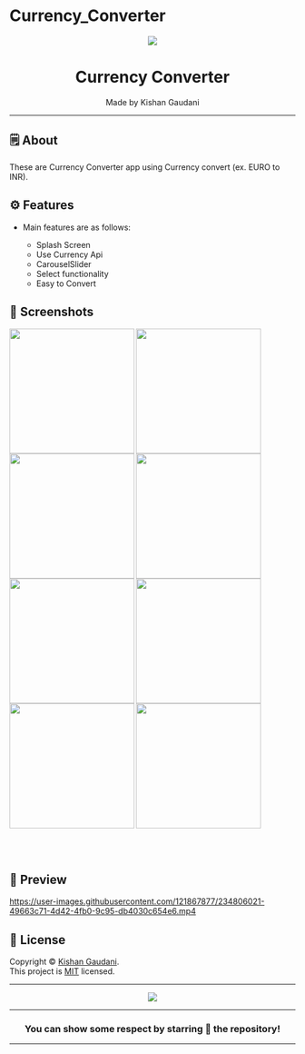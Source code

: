 # Currency_Converter

<div align="center">

<img src="https://user-images.githubusercontent.com/121867877/234800506-c3a55c5c-cd4a-4ccf-8b72-d82e4fddce1c.png">


# **Currency Converter**
Made by Kishan Gaudani

---

</div>



## 🗒 About

These are Currency Converter app using Currency convert (ex. EURO to INR).

## ⚙️ Features

- Main features are as follows:

    - Splash Screen
    - Use Currency Api
    - CarouselSlider
    - Select functionality
    - Easy to Convert   
    
## 📲 Screenshots

<img align="left" src="https://user-images.githubusercontent.com/121867877/234801636-5ecabf8e-a2eb-48ae-a2b4-77cc6ad921e0.png" width="220px">
<img align="left" src="https://user-images.githubusercontent.com/121867877/234801705-c1e4dbf9-aded-45ac-80af-ef9133ed6c1f.png" width="220px">
<img align="left" src="https://user-images.githubusercontent.com/121867877/234801749-d6f8c1ef-9c14-4dd5-a4f4-6ccfff9dd0cb.png" width="220px">
<img align="left" src="https://user-images.githubusercontent.com/121867877/234801768-25b76cbb-3c3a-40a3-b564-532311df01c3.png" width="220px">

<img align="left" src="https://user-images.githubusercontent.com/121867877/234803334-17a48eaf-e098-4ed8-9c89-012ed40375f4.png" width="220px">
<img align="left" src="https://user-images.githubusercontent.com/121867877/234803358-6c13773c-a238-4d96-a68c-dbee525553a8.png" width="220px">
<img align="left" src="https://user-images.githubusercontent.com/121867877/234803408-48ed44b5-b3f7-4e96-8241-24015fc10a95.png" width="220px">
<img src="https://user-images.githubusercontent.com/121867877/234803425-8253112a-6794-4bea-9caf-7beb278b2a26.png" width="220px">

<br><br>

## 📲 Preview

https://user-images.githubusercontent.com/121867877/234806021-49663c71-4d42-4fb0-9c95-db4030c654e6.mp4


## 📝 License

Copyright © [Kishan Gaudani](https://github.com/KishanGaudani). <br>
This project is [MIT](LICENCE) licensed.

---
<div align="center">

<img src="https://user-images.githubusercontent.com/121867877/234808816-c0148318-6d8d-4cad-bfd9-73c3c7fba911.png">

---
### You can show some respect by starring 🌟 the repository!
---

</div>
